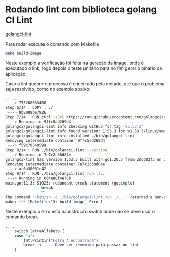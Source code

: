 # Rodando lint com biblioteca golang CI Lint
[golangci-lint](https://github.com/golangci/golangci-lint)

Para rodar execute o comando com Makefile
```sh
make build-image
```

Neste exemplo a verificação foi feita na geração da image, onde é executado o link, logo depois o teste unitário para no fim gerar o binário da aplicação.

Caso o lint quebre o processo é encerrado pela metade, até que o problema seja resolvido, como no exemplo abaixo:

```sh
.....
 ---> 775268663460
Step 6/14 : COPY . ./
 ---> 9b8088be7926
Step 7/14 : RUN curl -sSfL https://raw.githubusercontent.com/golangci/golangci-lint/master/install.sh | sh -s v1.53.3
 ---> Running in 9ffc5ad269d4
golangci/golangci-lint info checking GitHub for tag 'v1.53.3'
golangci/golangci-lint info found version: 1.53.3 for v1.53.3/linux/amd64
golangci/golangci-lint info installed ./bin/golangci-lint
Removing intermediate container 9ffc5ad269d4
 ---> f59c7854959a
Step 8/14 : RUN ./bin/golangci-lint --version
 ---> Running in 7a7c2c30d84e
golangci-lint has version 1.53.3 built with go1.20.5 from 2dcd82f3 on 2023-06-15T10:50:11Z
Removing intermediate container 7a7c2c30d84e
 ---> ac6a30001e42
Step 9/14 : RUN ./bin/golangci-lint run ./...
 ---> Running in 864e88f4e78b
main.go:11:3: S1023: redundant break statement (gosimple)
                break
                ^
The command '/bin/sh -c ./bin/golangci-lint run ./...' returned a non-zero code: 1
make: *** [Makefile:13: build-image] Erro 1
```

Neste exemplo o erro está na instrução switch onde não se deve usar o comando break.
```sh
....
	switch letraAlfabeto {
	case "a":
		fmt.Println("Letra A encontrada")
		break  <----- Deve ser removido para passar no lint ---
	}
```